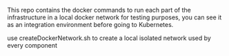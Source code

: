 This repo contains the docker commands to run each part of the infrastructure in a local docker network for testing purposes, you can see it as an integration environment before going to Kubernetes.

use createDockerNetwork.sh to create a local isolated network used by every component
